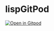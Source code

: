 # lispGitPod

[![Open in Gitpod](https://gitpod.io/button/open-in-gitpod.svg)](https://gitpod.io/#https://github.com/FlavioAmurrioCS/lispGitPod)